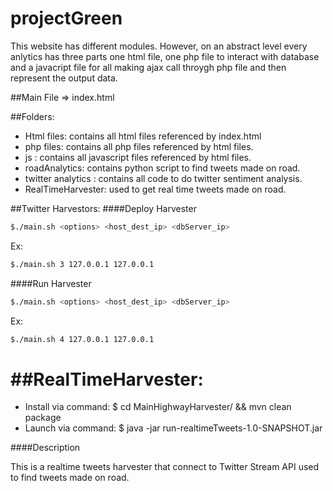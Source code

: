 # projectGreen
This website has different modules. However, on an abstract level every anlytics has three parts one html file, one php file to interact with
database and a javacript file for all making ajax call throygh php file and then represent the output data.

##Main File => index.html

##Folders:
- Html files: contains all html files referenced by index.html
- php files: contains all php files referenced by html files.
- js : contains all javascript files referenced by html files.
- roadAnalytics: contains python script to find tweets made on road.
- twitter analytics : contains all code to do twitter sentiment analysis.
- RealTimeHarvester: used to get real time tweets made on road.

##Twitter Harvestors:
####Deploy Harvester

```sh
$./main.sh <options> <host_dest_ip> <dbServer_ip>
```
Ex:

```sh
$./main.sh 3 127.0.0.1 127.0.0.1
```
####Run Harvester

```sh
$./main.sh <options> <host_dest_ip> <dbServer_ip>
```
Ex:

```sh
$./main.sh 4 127.0.0.1 127.0.0.1
```

##RealTimeHarvester:
======
- Install via command: $ cd MainHighwayHarvester/ && mvn clean package
- Launch via command: $ java -jar run-realtimeTweets-1.0-SNAPSHOT.jar
 
####Description

This is a realtime tweets harvester that connect to Twitter Stream API used to find tweets made on road. 
